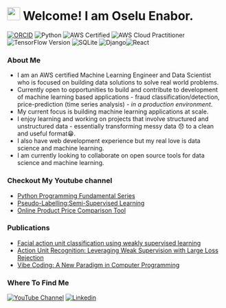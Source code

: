 <h1><img src="https://emojis.slackmojis.com/emojis/images/1531849430/4246/blob-sunglasses.gif?1531849430" width="30"/> Welcome! I am Oselu Enabor. </h1>

[![ORCID](https://img.shields.io/badge/ORCID-0000--0003--3813--2474-A6CE39?logo=orcid&logoColor=white)](https://orcid.org/0000-0003-3813-2474)
![Python](https://img.shields.io/badge/Python-3776AB?style=flat-square&logo=python&logoColor=white)
![AWS Certified](https://img.shields.io/badge/AWS%20Certified-Machine%20Learning%20Associate-brightgreen?logo=amazonaws&logoColor=white)
![AWS Cloud Practitioner](https://img.shields.io/badge/AWS-Cloud%20Practitioner-brightgreen?logo=amazon-aws)
![TensorFlow Version](https://img.shields.io/badge/TensorFlow-v2.14.0-FF6F00?logo=tensorflow&logoColor=white)
![SQLite](https://img.shields.io/badge/SQLite-07405E?style=flat-square&logo=sqlite&logoColor=white) ![Django](https://img.shields.io/badge/Framework-Django-092E20?logo=django&logoColor=white)![React](https://img.shields.io/badge/Frontend-React-61DAFB?logo=react&logoColor=black)

### About Me
- I am an AWS certified Machine Learning Engineer and Data Scientist who is focused on building data solutions to solve real world problems.
- Currently open to opportunities to build and contribute to development of machine learning based applications - fraud classification/detection, price-prediction (time series analysis) - *in a production environment*.
- My current focus is building machine learning applications at scale.
- I enjoy learning and working on projects that involve structured and unstructured data - essentially transforming messy data 😞 to a clean and useful format😁.
- I also have web development experience 
but my real love is data science and machine learning.
- I am currently looking to collaborate on open source tools for data science and machine learning.

### Checkout My Youtube channel
- [Python Programming Fundamental Series](https://www.youtube.com/watch?v=nJr_MfJmZvI&list=PLxP0ARWEctONAr7xKjXP40DkLkZ2eTnLH&pp=gAQB) 
- [Pseudo-Labelling:Semi-Supervised Learning](https://www.youtube.com/watch?v=JQh_v1aRBPQ&list=PLxP0ARWEctOPSTiS2SMKjsFI4irYE0kM4&pp=gAQB)
- [Online Product Price Comparison Tool](https://www.youtube.com/watch?v=1aEGQzt2QuU&list=PLxP0ARWEctONq8KEf3RwS4h050s_3FR7M)

### Publications

- [Facial action unit classification using weakly supervised learning](https://wiredspace.wits.ac.za/items/38926c49-4695-4d34-986e-38316a406bca)
- [Action Unit Recognition: Leveraging Weak Supervision with Large Loss Rejection](https://pure.uj.ac.za/en/publications/action-unit-recognition-leveraging-weak-supervision-withlarge-los)
- [Vibe Coding: A New Paradigm in Computer Programming](https://www.linkedin.com/pulse/vibe-coding-new-paradigm-computer-programming-oseluole-enabor-bihpf/?trackingId=Jw0a2gwUS2yDxif1%2FXA1aQ%3D%3D)

### Where To Find Me
[![YouTube Channel](https://img.shields.io/badge/YouTube-Open%20Delta%20Tech-FF0000?logo=youtube&logoColor=white)](https://www.youtube.com/@opendeltatech)
[![Linkedin](https://img.shields.io/badge/LinkedIn-0077B5?style=flat-square&logo=linkedin&logoColor=white)](https://www.linkedin.com/in/oseluoleenabor/)




